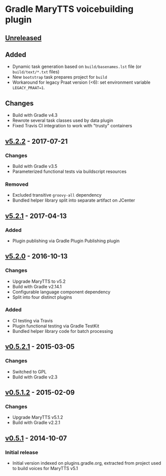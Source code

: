Gradle MaryTTS voicebuilding plugin
===================================

[Unreleased]
------------

## Added

- Dynamic task generation based on `build/basenames.lst` file (or `build/text/*.txt` files)
- New `bootstrap` task prepares project for `build`
- Workaround for legacy Praat version (<6): set environment variable `LEGACY_PRAAT=1`.

## Changes

- Build with Gradle v4.3
- Rewrote several task classes used by data plugin
- Fixed Travis CI integration to work with "trusty" containers

[v5.2.2] - 2017-07-21
---------------------

### Changes

- Build with Gradle v3.5
- Parameterized functional tests via buildscript resources

### Removed

- Excluded transitive `groovy-all` dependency
- Bundled helper library split into separate artifact on JCenter

[v5.2.1] - 2017-04-13
---------------------

### Added

- Plugin publishing via Gradle Plugin Publishing plugin

[v5.2.0] - 2016-10-13
---------------------

### Changes

- Upgrade MaryTTS to v5.2
- Build with Gradle v2.14.1
- Configurable language component dependency
- Split into four distinct plugins

### Added

- CI testing via Travis
- Plugin functional testing via Gradle TestKit
- Bundled helper library code for batch processing

[v0.5.2.1] - 2015-03-05
-----------------------

### Changes

- Switched to GPL
- Build with Gradle v2.3

[v0.5.1.2] - 2015-02-09
-----------------------

### Changes

- Upgrade MaryTTS v5.1.2
- Build with Gradle v2.2.1

[v0.5.1] - 2014-10-07
---------------------

### Initial release

- Initial version indexed on plugins.gradle.org, extracted from project used to build voices for MaryTTS v5.1

[Unreleased]: https://github.com/marytts/gradle-marytts-voicebuilding-plugin/compare/v5.2.2...HEAD
[v5.2.2]: https://github.com/marytts/gradle-marytts-voicebuilding-plugin/releases/tag/v5.2.2
[v5.2.1]: https://github.com/marytts/gradle-marytts-voicebuilding-plugin/releases/tag/v5.2.1
[v5.2.0]: https://github.com/marytts/gradle-marytts-voicebuilding-plugin/releases/tag/v5.2.0
[v0.5.2.1]: https://github.com/marytts/gradle-marytts-voicebuilding-plugin/releases/tag/v0.5.2.1
[v0.5.1.2]: https://github.com/marytts/gradle-marytts-voicebuilding-plugin/releases/tag/v0.5.1.2
[v0.5.1]: https://github.com/marytts/gradle-marytts-voicebuilding-plugin/releases/tag/v0.5.1
